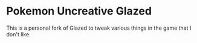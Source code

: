 # Pokemon Uncreative Glazed

This is a personal fork of Glazed to tweak various things in the game that I don't like. 
